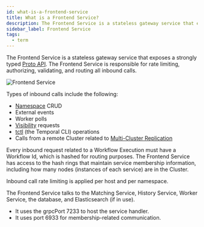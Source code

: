 ```yaml
---
id: what-is-a-frontend-service
title: What is a Frontend Service?
description: The Frontend Service is a stateless gateway service that exposes a strongly typed Proto API. The Frontend Service is responsible for rate limiting, authorizing, validating, and routing all inbound calls.
sidebar_label: Frontend Service
tags:
  - term
---
```


The Frontend Service is a stateless gateway service that exposes a strongly typed [Proto API](https://github.com/temporalio/api/blob/master/temporal/api/workflowservice/v1/service.proto).
The Frontend Service is responsible for rate limiting, authorizing, validating, and routing all inbound calls.

![Frontend Service](/diagrams/temporal-frontend-service.svg)

Types of inbound calls include the following:

- [Namespace](/concepts/what-is-a-namespace) CRUD
- External events
- Worker polls
- [Visibility](/concepts/what-is-visibility) requests
- [tctl](/tctl) (the Temporal CLI) operations
- Calls from a remote Cluster related to [Multi-Cluster Replication](/concepts/what-is-multi-cluster-replication)

Every inbound request related to a Workflow Execution must have a Workflow Id, which is hashed for routing purposes.
The Frontend Service has access to the hash rings that maintain service membership information, including how many nodes (instances of each service) are in the Cluster.

Inbound call rate limiting is applied per host and per namespace.

The Frontend Service talks to the Matching Service, History Service, Worker Service, the database, and Elasticsearch (if in use).

- It uses the grpcPort 7233 to host the service handler.
- It uses port 6933 for membership-related communication.
